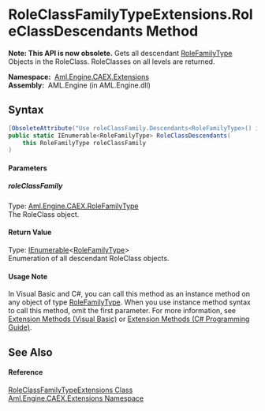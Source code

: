 RoleClassFamilyTypeExtensions.RoleClassDescendants Method
=========================================================


**Note: This API is now obsolete.**
Gets all descendant [RoleFamilyType][1] Objects in the RoleClass. RoleClasses on all levels are returned.

  **Namespace:**  [Aml.Engine.CAEX.Extensions][2]  
  **Assembly:**  AML.Engine (in AML.Engine.dll)

Syntax
------

```csharp
[ObsoleteAttribute("Use roleClassFamily.Descendants<RoleFamilyType>() instead.")]
public static IEnumerable<RoleFamilyType> RoleClassDescendants(
	this RoleFamilyType roleClassFamily
)
```

#### Parameters

##### *roleClassFamily*
Type: [Aml.Engine.CAEX.RoleFamilyType][1]  
The RoleClass object.

#### Return Value
Type: [IEnumerable][3]&lt;[RoleFamilyType][1]>  
 Enumeration of all descendant RoleClass objects. 
#### Usage Note
In Visual Basic and C#, you can call this method as an instance method on any object of type [RoleFamilyType][1]. When you use instance method syntax to call this method, omit the first parameter. For more information, see [Extension Methods (Visual Basic)][4] or [Extension Methods (C# Programming Guide)][5].

See Also
--------

#### Reference
[RoleClassFamilyTypeExtensions Class][6]  
[Aml.Engine.CAEX.Extensions Namespace][2]  

[1]: ../../Aml.Engine.CAEX/RoleFamilyType/README.md
[2]: ../README.md
[3]: https://docs.microsoft.com/dotnet/api/system.collections.generic.ienumerable-1
[4]: https://docs.microsoft.com/dotnet/visual-basic/programming-guide/language-features/procedures/extension-methods
[5]: https://docs.microsoft.com/dotnet/csharp/programming-guide/classes-and-structs/extension-methods
[6]: README.md
[7]: https://www.automationml.org
[8]: ../../icons/logoShade.png